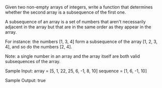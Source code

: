 Given two non-empty arrays of integers, 
write a function that determines
whether the second array is a subsequence of the first one.

A subsequence of an array is 
a set of numbers that aren't necessarily adjacent in the array 
but that are in the same order as they appear in the array.

For instance:
the numbers [1, 3, 4] form a subsequence of the array [1, 2, 3, 4],
and so do the numbers [2, 4].

Note: 
a single number in an array and the array itself 
are both valid subsequences of the array.

Sample Input:
array = [5, 1, 22, 25, 6, -1, 8, 10]
sequence = [1, 6, -1, 10]

Sample Output:
true